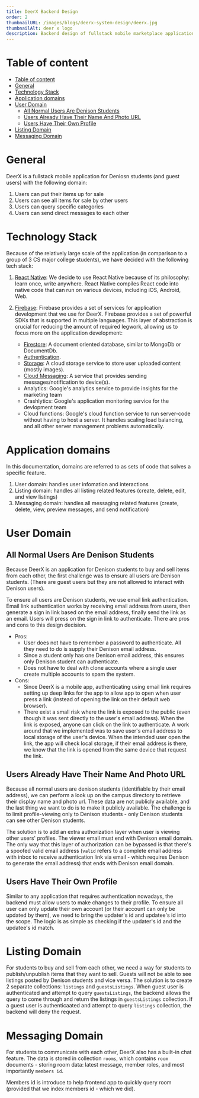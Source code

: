 ```yaml
---
title: DeerX Backend Design
order: 2
thumbnailURL: /images/blogs/deerx-system-design/deerx.jpg
thumbnailAlt: deer x logo
description: Backend design of fullstack mobile marketplace application with built-in chat function
---
```


# Table of content

- [Table of content](#table-of-content)
- [General](#general)
- [Technology Stack](#technology-stack)
- [Application domains](#application-domains)
- [User Domain](#user-domain)
  - [All Normal Users Are Denison Students](#all-normal-users-are-denison-students)
  - [Users Already Have Their Name And Photo URL](#users-already-have-their-name-and-photo-url)
  - [Users Have Their Own Profile](#users-have-their-own-profile)
- [Listing Domain](#listing-domain)
- [Messaging Domain](#messaging-domain)

# General

DeerX is a fullstack mobile application for Deniosn students (and guest users) with the following domain:

1. Users can put their items up for sale
2. Users can see all items for sale by other users
3. Users can query specific categories
4. Users can send direct messages to each other

# Technology Stack

Because of the relatively large scale of the application (in comparison to a group of 3 CS major college students), we have decided with the following tech stack:

1.  [React Native](https://reactnative.dev/): We decide to use React Native because of its philosophy: learn once, write anywhere. React Native compiles React code into native code that can run on various devices, including iOS, Android, Web.
2.  [Firebase](https://firebase.google.com/): Firebase provides a set of services for application development that we use for DeerX. Firebase provides a set of powerful SDKs that is supported in multiple languages. This layer of abstraction is crucial for reducing the amount of required legwork, allowing us to focus more on the application development:

    - [Firestore](https://firebase.google.com/products/firestore): A document oriented database, similar to MongoDb or DocumentDb.
    - [Authentication](https://firebase.google.com/products/auth).
    - [Storage](https://firebase.google.com/products/storage): A cloud storage service to store user uploaded content (mostly images).
    - [Cloud Messaging](https://firebase.google.com/products/cloud-messaging): A service that provides sending messages/notification to device(s).
    - Analytics: Google's analytics service to provide insights for the marketing team
    - Crashlytics: Google's application monitoring service for the devlopment team
    - Cloud functions: Google's cloud function service to run server-code without having to host a server. It handles scaling load balancing, and all other server management problems automatically.

# Application domains

In this documentation, domains are referred to as sets of code that solves a specific feature.

1. User domain: handles user infomation and interactions
2. Listing domain: handles all listing related features (create, delete, edit, and view listings)
3. Messaging domain: handles all messaging related features (create, delete, view, preview messages, and send notification)

# User Domain

## All Normal Users Are Denison Students

Because DeerX is an application for Denison students to buy and sell items from each other, the first challenge was to ensure all users are Denison students. (There are guest users but they are not allowed to interact with Denison users).

To ensure all users are Denison students, we use email link authentication. Email link authentication works by receiving email address from users, then generate a sign in link based on the email address, finally send the link as an email. Users will press on the sign in link to authenticate. There are pros and cons to this design decision.

- Pros:
  - User does not have to remember a password to authenticate. All they need to do is supply their Denison email address.
  - Since a student only has one Denison email address, this ensures only Denison student can authenticate.
  - Does not have to deal with clone accounts where a single user create multiple accounts to spam the system.
- Cons:
  - Since DeerX is a mobile app, authenticating using email link requires setting up deep links for the app to allow app to open when user press a link (instead of opening the link on their default web browser).
  - There exist a small risk where the link is exposed to the public (even though it was sent directly to the user's email address). When the link is exposed, anyone can click on the link to authenticate. A work around that we implemented was to save user's email address to local storage of the user's device. When the intended user open the link, the app will check local storage, if their email address is there, we know that the link is opened from the same device that request the link.

## Users Already Have Their Name And Photo URL

Because all normal users are denison students (identifiable by their email address), we can perform a look up on the campus directory to retrieve their display name and photo url. These data are not publicly available, and the last thing we want to do is to make it publicly available. The challenge is to limit profile-viewing only to Denison students - only Denison students can see other Denison students.

The solution is to add an extra authorization layer when user is viewing other users' profiles. The viewer email must end with Denison email domain. The only way that this layer of authorization can be bypassed is that there's a spoofed valid email address (`valid` refers to a complete email address with inbox to receive authentication link via email - which requires Denison to generate the email address) that ends with Denison email domain.

## Users Have Their Own Profile

Similar to any application that requires authentication nowadays, the backend must allow users to make changes to their profile. To ensure all user can only update their own account (or their account can only be updated by them), we need to bring the updater's id and updatee's id into the scope. The logic is as simple as checking if the updater's id and the updatee's id match.

# Listing Domain

For students to buy and sell from each other, we need a way for students to publish/unpublish items that they want to sell. Guests will not be able to see listings posted by Denison students and vice versa. The solution is to create 2 separate collections: `listings` and `guestsListings`. When guest user is authenticated and attempt to query `guestsListings`, the backend allows the query to come through and return the listings in `guestsListings` collection. If a guest user is authenticaated and attempt to query `listings` collection, the backend will deny the request.

# Messaging Domain

For students to communicate with each other, DeerX also has a built-in chat feature. The data is stored in collection `rooms`, which contains `room` documents - storing room data: latest message, member roles, and most importantly `members id`.

Members id is introduce to help frontend app to quickly query room (provided that we index members id - which we did).
